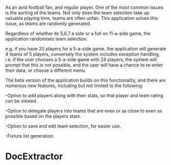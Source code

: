
As an avid football fan, and regular player. One of the most common issues is the sorting of the teams. Not only does the team selection take up valuable playing time, teams are often unfair. This application solves this issue, as teams are randomly generated. 

Regardless of whether its 5,6,7 a side or a full on 11-a-side game, the application randomises team selection. 

e.g. if you have 20 players for a 5-a-side game, the application will generate 4 teams of 5 players, conversely the system includes exception handling, i.e. if the user chooses a 5-a-side game with 24 players, the system will prompt that this is not possible, and the user will have a chance to re-enter their data, or choose a different menu. 

The beta version of the application builds on this functionality, and there are numerous new features, including but not limited to the following:

-Option to add players along with their stats, so that player and team rating can be viewed. 

-Option to delegate players into teams that are even or as close to even as possible based on the players stats.

-Option to save and edit team selection, for easier use.

-Fixture list generation.

# DocExtractor
